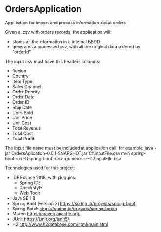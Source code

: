 # OrdersApplication
Application for import and process information about orders

Given a .csv with orders records, the application will:
- stores all the information in a internal BBDD
- generates a processed csv, with all the original data ordered by "orderId"

The input csv must have this headers columns:
- Region
- Country
- Item Type
- Sales Channel
- Order Priority
- Order Date
- Order ID
- Ship Date
- Units Sold
- Unit Price
- Unit Cost
- Total Revenue
- Total Cost
- Total Profit

The input file name must be included at application call, for example:
java -jar OrdersAplication-0.0.1-SNAPSHOT.jar C:\\inputFile.csv
mvn spring-boot:run -Dspring-boot.run.arguments=--C:\\inputFile.csv

Technologies used for this project:
- IDE Eclipse 2018, with pluggins:
  - Spring IDE
  - Checkstyle
  - Web Tools
- Java SE 1.8 
- Spring Boot (version 2) https://spring.io/projects/spring-boot
- Spring Batch https://spring.io/projects/spring-batch
- Maven https://maven.apache.org/
- JUnit https://junit.org/junit5/
- H2 http://www.h2database.com/html/main.html
